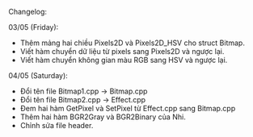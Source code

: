 Changelog:

03/05 (Friday):
- Thêm mảng hai chiều Pixels2D và Pixels2D_HSV cho struct Bitmap.
- Viết hàm chuyển dữ liệu từ pixels sang Pixels2D và ngược lại.
- Viết hàm chuyển không gian màu RGB sang HSV và ngược lại.

04/05 (Saturday):
- Đổi tên file Bitmap1.cpp -> Bitmap.cpp
- Đổi tên file Bitmap2.cpp -> Effect.cpp
- Đem hai hàm GetPixel và SetPixel từ Effect.cpp sang Bitmap.cpp
- Thêm hai hàm BGR2Gray và BGR2Binary của Nhi.
- Chỉnh sửa file header.
